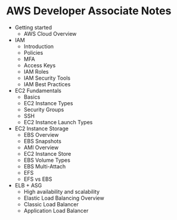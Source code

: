 # AWS Developer Associate Notes

* Getting started
  * AWS Cloud Overview
* IAM
  * Introduction
  * Policies
  * MFA
  * Access Keys
  * IAM Roles
  * IAM Security Tools
  * IAM Best Practices
* EC2 Fundamentals
  * Basics
  * EC2 Instance Types
  * Security Groups
  * SSH
  * EC2 Instance Launch Types
* EC2 Instance Storage
  * EBS Overview
  * EBS Snapshots
  * AMI Overview
  * EC2 Instance Store
  * EBS Volume Types
  * EBS Multi-Attach
  * EFS
  * EFS vs EBS
* ELB + ASG
  * High availability and scalability
  * Elastic Load Balancing Overview
  * Classic Load Balancer
  * Application Load Balancer
  